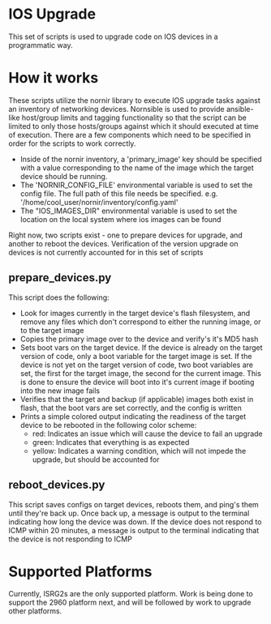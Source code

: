 IOS Upgrade
=======

This set of scripts is used to upgrade code on IOS devices in a programmatic way. 


# How it works

These scripts utilize the nornir library to execute IOS upgrade tasks against an inventory of networking devices. Nornsible is used to provide ansible-like host/group limits and tagging functionality so that the script can be limited to only those hosts/groups against which it should executed at time of execution. There are a few components which need to be specified in order for the scripts to work correctly.

- Inside of the nornir inventory, a 'primary_image' key should be specified with a value corresponding to the name of the image which the target device should be running.
- The 'NORNIR_CONFIG_FILE' environmental variable is used to set the config file. The full path of this file needs be specified. e.g. '/home/cool_user/nornir/inventory/config.yaml'
- The "IOS_IMAGES_DIR" environmental variable is used to set the location on the local system where ios images can be found

Right now, two scripts exist - one to prepare devices for upgrade, and another to reboot the devices. Verification of the version upgrade on devices is not currently accounted for in this set of scripts


## prepare_devices.py

This script does the following:
- Look for images currently in the target device's flash filesystem, and remove any files which don't correspond to either the running image, or to the target image
- Copies the primary image over to the device and verify's it's MD5 hash
- Sets boot vars on the target device. If the device is already on the target version of code, only a boot variable for the target image is set. If the device is not yet on the target version of code, two boot variables are set, the first for the target image, the second for the current image. This is done to ensure the device will boot into it's current image if booting into the new image fails
- Verifies that the target and backup (if applicable) images both exist in flash, that the boot vars are set correctly, and the config is written
- Prints a simple colored output indicating the readiness of the target device to be rebooted in the following color scheme:
  - red: Indicates an issue which will cause the device to fail an upgrade
  - green: Indicates that everything is as expected
  - yellow: Indicates a warning condition, which will not impede the upgrade, but should be accounted for

## reboot_devices.py

This script saves configs on target devices, reboots them, and ping's them until they're back up. Once back up, a message is output to the terminal indicating how long the device was down. If the device does not respond to ICMP within 20 minutes, a message is output to the terminal indicating that the device is not responding to ICMP


# Supported Platforms

Currently, ISRG2s are the only supported platform. Work is being done to support the 2960 platform next, and will be followed by work to upgrade other platforms.